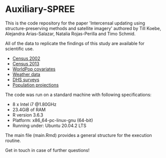 # Auxiliary-SPREE

This is the code repository for the paper 'Intercensal updating using structure-preserving methods and satellite imagery' authored by Till Koebe, Alejandra Arias-Salazar, Natalia Rojas-Perilla and Timo Schmid.

All of the data to replicate the findings of this study are available for scientific use.

- [Census 2002](http://anads.ansd.sn/index.php/catalog/9)
- [Census 2013](http://anads.ansd.sn/index.php/catalog/51)
- [WorldPop covariates](https://www.worldpop.org/project/categories?id=14)
- [Weather data](https://www.worldclim.org/data/worldclim21.html)
- [DHS surveys](https://dhsprogram.com/methodology/survey-search.cfm?pgtype=main&SrvyTp=country&ctry_id=36)
- [Population projections](http://www.ansd.sn/ressources/publications/indicateurs/Projections-demographiques-2013-2025+.htm)

The code was run on a standard machine with following specifications:
- 8 x Intel i7 @1.80GHz
- 23.4GiB of RAM
- R version 3.6.3
- Platform: x86_64-pc-linux-gnu (64-bit)
- Running under: Ubuntu 20.04.2 LTS

The main file (main.Rmd) provides a general structure for the execution routine.

Get in touch in case of further questions!